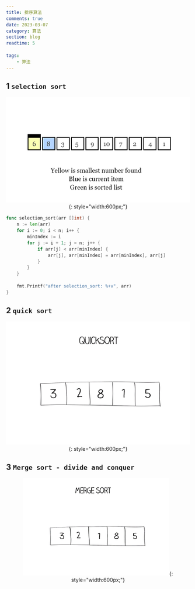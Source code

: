 ```yaml
---
title: 排序算法
comments: true
date: 2023-03-07
category: 算法
section: blog
readtime: 5

tags:
    - 算法
---
```


## 1 `selection sort`

<center>

![](./img/selection-sort.gif){: style="width:600px;"}
</center>

```{.go linenums="1"}
func selection_sort(arr []int) {
	n := len(arr)
	for i := 0; i < n; i++ {
		minIndex := i
		for j := i + 1; j < n; j++ {
			if arr[j] < arr[minIndex] {
				arr[j], arr[minIndex] = arr[minIndex], arr[j]
			}
		}
	}

	fmt.Printf("after selection_sort: %+v", arr)
}
```

## 2 `quick sort`

<center>

![](./img/quicksort.gif){: style="width:600px;"}
</center>

## 3 `Merge sort - divide and conquer`

<center>

![](./img/mergesort.gif){: style="width:600px;"}
</center>
